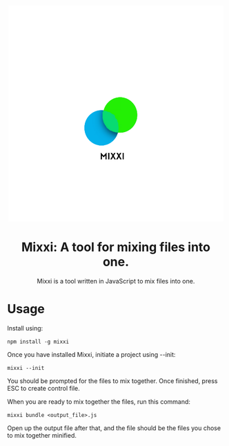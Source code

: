 <p align="center">
<img src="logo.png">
<h1 align="center"> Mixxi: A tool for mixing files into one. </h1>
</p>
<p align="center">
Mixxi is a tool written in JavaScript to mix files into one.
</p>

# Usage
Install using:

```
npm install -g mixxi
```
Once you have installed Mixxi, initiate a project using --init:

```
mixxi --init
```
You should be prompted for the files to mix together.
Once finished, press ESC to create control file.

When you are ready to mix together the files, run this command:
```
mixxi bundle <output_file>.js
```
Open up the output file after that, and the file should be the files you chose to mix together minified.
